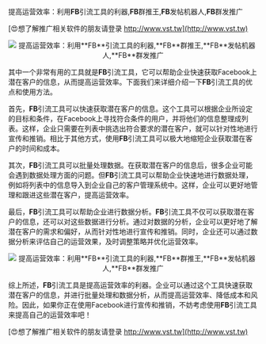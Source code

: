提高运营效率：利用**FB**引流工具的利器,**FB**群推王,**FB**发帖机器人,**FB**群发推广

[😍想了解推广相关软件的朋友请登录 http://www.vst.tw](http://www.vst.tw)

 <center><img src="https://vst.tw/MP4/tuiguang/png/5.png" alt="提高运营效率：利用**FB**引流工具的利器,**FB**群推王,**FB**发帖机器人,**FB**群发推广"></center>

其中一个非常有用的工具就是**FB**引流工具，它可以帮助企业快速获取Facebook上潜在客户的信息，从而提高运营效率。下面我们来详细介绍一下**FB**引流工具的优点和使用方法。

首先，**FB**引流工具可以快速获取潜在客户的信息。这个工具可以根据企业所设定的目标和条件，在Facebook上寻找符合条件的用户，并将他们的信息整理成列表。这样，企业只需要在列表中挑选出符合要求的潜在客户，就可以针对性地进行宣传和推销。相比于其他方式，使用**FB**引流工具可以极大地缩短企业获取潜在客户的时间和成本。

其次，**FB**引流工具可以批量处理数据。在获取潜在客户的信息后，很多企业可能会遇到数据处理方面的问题。但**FB**引流工具可以帮助企业快速地进行数据处理，例如将列表中的信息导入到企业自己的客户管理系统中。这样，企业可以更好地管理和跟进这些潜在客户，提高运营效率。

最后，**FB**引流工具可以帮助企业进行数据分析。**FB**引流工具不仅可以获取潜在客户的信息，还可以对这些数据进行分析。通过对数据的分析，企业可以更好地了解潜在客户的需求和偏好，从而针对性地进行宣传和推销。同时，企业还可以通过数据分析来评估自己的运营效果，及时调整策略并优化运营效率。

 <center><img src="https://vst.tw/MP4/tuiguang/png/4.png" alt="提高运营效率：利用**FB**引流工具的利器,**FB**群推王,**FB**发帖机器人,**FB**群发推广"></center>

综上所述，**FB**引流工具是提高运营效率的利器。企业可以通过这个工具快速获取潜在客户的信息，并进行批量处理和数据分析，从而提高运营效率、降低成本和风险。因此，如果你正在使用Facebook进行宣传和推销，不妨考虑使用**FB**引流工具来提高自己的运营效率吧！

[😍想了解推广相关软件的朋友请登录 http://www.vst.tw](http://www.vst.tw)



